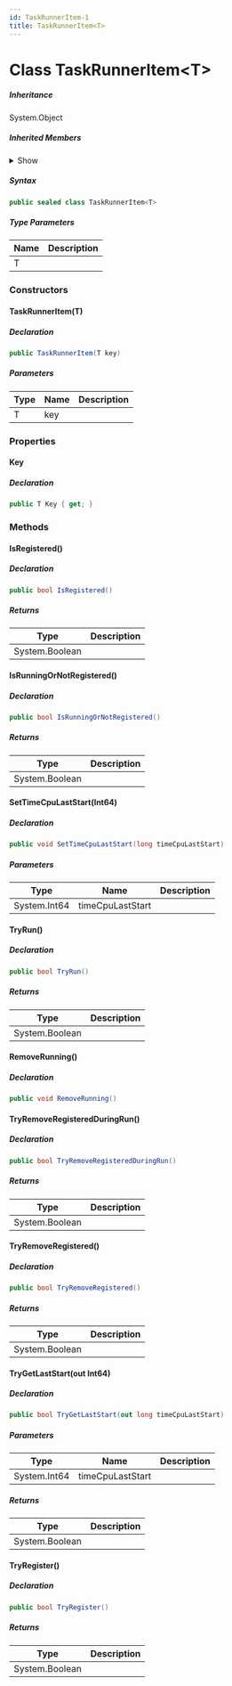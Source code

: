 ```yaml
---
id: TaskRunnerItem-1
title: TaskRunnerItem<T>
---
```


# Class TaskRunnerItem&lt;T&gt;



<div class="inheritance">

##### Inheritance

<div class="level" style={{"--data-index": 0}}>
System.Object
</div>
</div>

##### Inherited Members

<details>
<summary>Show</summary>
</details>

##### Syntax

```cs
public sealed class TaskRunnerItem<T>
```

##### Type Parameters
| Name | Description |
| ---- | ---- |
| T |  |

### Constructors

#### TaskRunnerItem(T)



##### Declaration

```cs
public TaskRunnerItem(T key)
```
##### Parameters
| Type | Name | Description |
| ---- | ---- | ---- |
| T | key |  |

### Properties

#### Key

##### Declaration

```cs
public T Key { get; }
```
### Methods
#### IsRegistered()



##### Declaration

```cs
public bool IsRegistered()
```

##### Returns
| Type | Description |
| ---- | ---- |
| System.Boolean |  |

#### IsRunningOrNotRegistered()



##### Declaration

```cs
public bool IsRunningOrNotRegistered()
```

##### Returns
| Type | Description |
| ---- | ---- |
| System.Boolean |  |

#### SetTimeCpuLastStart(Int64)



##### Declaration

```cs
public void SetTimeCpuLastStart(long timeCpuLastStart)
```
##### Parameters
| Type | Name | Description |
| ---- | ---- | ---- |
| System.Int64 | timeCpuLastStart |  |


#### TryRun()



##### Declaration

```cs
public bool TryRun()
```

##### Returns
| Type | Description |
| ---- | ---- |
| System.Boolean |  |

#### RemoveRunning()



##### Declaration

```cs
public void RemoveRunning()
```


#### TryRemoveRegisteredDuringRun()



##### Declaration

```cs
public bool TryRemoveRegisteredDuringRun()
```

##### Returns
| Type | Description |
| ---- | ---- |
| System.Boolean |  |

#### TryRemoveRegistered()



##### Declaration

```cs
public bool TryRemoveRegistered()
```

##### Returns
| Type | Description |
| ---- | ---- |
| System.Boolean |  |

#### TryGetLastStart(out Int64)



##### Declaration

```cs
public bool TryGetLastStart(out long timeCpuLastStart)
```
##### Parameters
| Type | Name | Description |
| ---- | ---- | ---- |
| System.Int64 | timeCpuLastStart |  |

##### Returns
| Type | Description |
| ---- | ---- |
| System.Boolean |  |

#### TryRegister()



##### Declaration

```cs
public bool TryRegister()
```

##### Returns
| Type | Description |
| ---- | ---- |
| System.Boolean |  |

